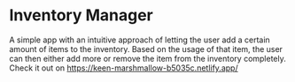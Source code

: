 # Inventory Manager

A simple app with an intuitive approach of letting the user add a certain amount of items to the inventory. Based on the usage of that item, the user can then either add more or remove the item from the inventory completely. Check it out on https://keen-marshmallow-b5035c.netlify.app/

